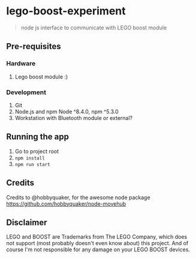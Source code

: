 # lego-boost-experiment
> node js interface to communicate with LEGO boost module

## Pre-requisites
### Hardware
1. Lego boost module :)

### Development
1. Git
2. Node.js and npm Node ^8.4.0, npm ^5.3.0
3. Workstation with Bluetooth module or external?

## Running the app
1. Go to project root
2. `npm install`
3. `npm run start`

## Credits
Credits to @hobbyquaker, for the awesome node package
https://github.com/hobbyquaker/node-movehub

## Disclaimer

LEGO and BOOST are Trademarks from The LEGO Company, which does not support (most probably doesn't even know about) this project. And of course I'm not responsible for any damage on your LEGO BOOST devices.